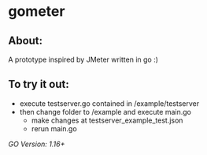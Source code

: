 # gometer
## About:
A prototype inspired by JMeter written in go :)

## To try it out:
- execute testserver.go contained in /example/testserver
- then change folder to /example and execute main.go
  - make changes at testserver_example_test.json
  - rerun main.go

*GO Version: 1.16+*
